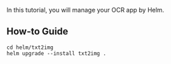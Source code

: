 In this tutorial, you will manage your OCR app by Helm.

## How-to Guide
```shell
cd helm/txt2img
helm upgrade --install txt2img .
```
